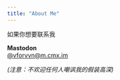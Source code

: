 ```yaml
---
title: "About Me"
---
```

如果你想要联系我

**Mastodon**  
[@vforvvn@m.cmx.im](https://m.cmx.im/@vforvvn)

*(注意：不欢迎任何人嘲讽我的假装高深)*
